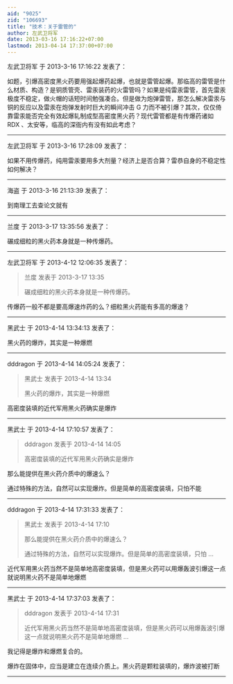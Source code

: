 ```yaml
---
aid: "9025"
zid: "106693"
title: "技术：关于雷管的"
author: 左武卫将军
date: 2013-03-16 17:16:22+07:00
lastmod: 2013-04-14 17:37:00+07:00
---
```


左武卫将军 于 2013-3-16 17:16:22 发表了：

如题，引爆高密度黑火药要用强起爆药起爆，也就是雷管起爆。那临高的雷管是什么材质、构造？是铜质管壳、雷汞装药的火雷管吗？如果是纯雷汞雷管，首先雷汞极度不稳定，做火帽的话短时间勉强凑合。但是做为炮弹雷管，那怎么解决雷汞与铜的反应以及雷汞在炮弹发射时巨大的瞬间冲击 G 力而不被引爆？其次，仅仅倚靠雷汞能否完全有效起爆轧制成型高密度黑火药？现代雷管都是有传爆药诸如 RDX 、太安等，临高的深衙内有没有如此考虑？

---

左武卫将军 于 2013-3-16 17:28:09 发表了：

如果不用传爆药，纯用雷汞要用多大剂量？经济上是否合算？雷恭自身的不稳定性如何解决？

---

海盗 于 2013-3-16 21:13:39 发表了：

到南理工去查论文就有

---

兰度 于 2013-3-17 13:35:56 发表了：

碾成细粒的黑火药本身就是一种传爆药。

---

左武卫将军 于 2013-4-12 12:06:35 发表了：

> 兰度 发表于 2013-3-17 13:35
>
> 碾成细粒的黑火药本身就是一种传爆药。

传爆药一般不都是要高爆速炸药的么？细粒黑火药能有多高的爆速？

---

黑武士 于 2013-4-14 13:34:13 发表了：

黑火药的爆炸，其实是一种爆燃

---

dddragon 于 2013-4-14 14:05:24 发表了：

> 黑武士 发表于 2013-4-14 13:34
>
> 黑火药的爆炸，其实是一种爆燃

高密度装填的近代军用黑火药确实是爆炸

---

黑武士 于 2013-4-14 17:10:57 发表了：

> dddragon 发表于 2013-4-14 14:05
>
> 高密度装填的近代军用黑火药确实是爆炸

那么能提供在黑火药介质中的爆速么？

通过特殊的方法，自然可以实现爆炸。但是简单的高密度装填，只怕不能

---

dddragon 于 2013-4-14 17:31:33 发表了：

> 黑武士 发表于 2013-4-14 17:10
>
> 那么能提供在黑火药介质中的爆速么？
>
> 通过特殊的方法，自然可以实现爆炸。但是简单的高密度装填，只怕 ...

近代军用黑火药当然不是简单地高密度装填，但是黑火药可以用爆轰波引爆这一点就说明黑火药不是简单地爆燃

---

黑武士 于 2013-4-14 17:37:03 发表了：

> dddragon 发表于 2013-4-14 17:31
>
> 近代军用黑火药当然不是简单地高密度装填，但是黑火药可以用爆轰波引爆这一点就说明黑火药不是简单地爆燃 ...

我记得是爆炸和爆燃复合的。

爆炸在固体中，应当是建立在连续介质上。黑火药是颗粒装填的，爆炸波被打断

---
